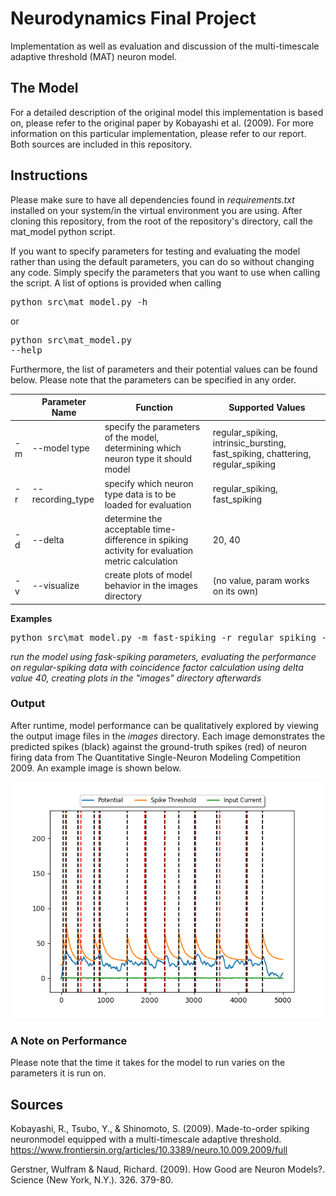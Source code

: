 # Neurodynamics Final Project
Implementation as well as evaluation and discussion of the multi-timescale adaptive threshold (MAT) neuron model.

## The Model
For a detailed description of the original model this implementation is based on, please refer to the original paper by Kobayashi et al. (2009). For more information on this particular implementation, please refer to our report. Both sources are included in this repository.

## Instructions
Please make sure to have all dependencies found in _requirements.txt_ installed on your system/in the virtual environment you are using. After cloning this repository, from the root of the repository's directory, call the mat_model python script.

If you want to specify parameters for testing and evaluating the model rather than using the default parameters, you can do so without changing any code. Simply specify the parameters that you want to use when calling the script. A list of options is provided when calling <pre>python src\mat_model.py -h</pre> or <pre>python src\mat_model.py --help</pre> Furthermore, the list of parameters and their potential values can be found below. Please note that the parameters can be specified in any order.

|   |  Parameter Name|                                                                                      Function|Supported Values|
|---|----------------|----------------------------------------------------------------------------------------------|----------------|
| -m|    --model type|            specify the parameters of the model, determining which neuron type it should model|regular_spiking, intrinsic_bursting, fast_spiking, chattering, regular_spiking|
| -r|--recording_type|                                 specify which neuron type data is to be loaded for evaluation|                                                 regular_spiking, fast_spiking|
| -d|         --delta|determine the acceptable time-difference in spiking activity for evaluation metric calculation|                                                                        20, 40|
| -v|     --visualize|                                        create plots of model behavior in the images directory|                                            (no value, param works on its own)|

**Examples**
<pre>python src\mat_model.py -m fast-spiking -r regular spiking -d 40 -v</pre>

_run the model using fask-spiking parameters, evaluating the performance on regular-spiking data with coincidence factor calculation using delta value 40, creating plots in the "images" directory afterwards_

### Output
After runtime, model performance can be qualitatively explored by viewing the output image files in the _images_ directory. Each image demonstrates the predicted spikes (black) against the
ground-truth spikes (red) of neuron firing data from The Quantitative Single-Neuron Modeling Competition 2009. An example image is shown below.

![](https://github.com/Broconuts/mat_neuron/raw/master/images/figure5.png)

### A Note on Performance
Please note that the time it takes for the model to run varies on the parameters it is run on.

## Sources
Kobayashi, R., Tsubo, Y., & Shinomoto, S. (2009). Made-to-order spiking neuronmodel  equipped  with  a  multi-timescale  adaptive  threshold.  https://www.frontiersin.org/articles/10.3389/neuro.10.009.2009/full

Gerstner, Wulfram & Naud, Richard. (2009). How Good are Neuron Models?. Science (New York, N.Y.). 326. 379-80.
